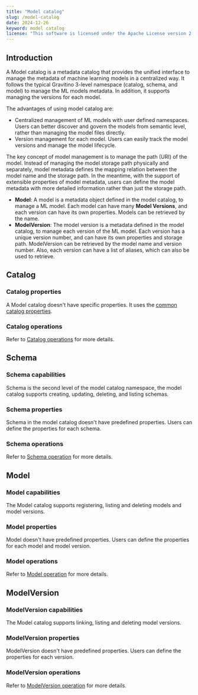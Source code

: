 ```yaml
---
title: "Model catalog"
slug: /model-catalog
date: 2024-12-26
keyword: model catalog
license: "This software is licensed under the Apache License version 2."
---
```


## Introduction

A Model catalog is a metadata catalog that provides the unified interface to manage the metadata of
machine learning models in a centralized way. It follows the typical Gravitino 3-level namespace
(catalog, schema, and model) to manage the ML models metadata. In addition, it supports
managing the versions for each model.

The advantages of using model catalog are:

* Centralized management of ML models with user defined namespaces. Users can better discover
  and govern the models from semantic level, rather than managing the model files directly.
* Version management for each model. Users can easily track the model versions and manage the
  model lifecycle.

The key concept of model management is to manage the path (URI) of the model. Instead of
managing the model storage path physically and separately, model metadata defines the mapping
relation between the model name and the storage path. In the meantime, with the support of
extensible properties of model metadata, users can define the model metadata with more detailed information
rather than just the storage path.

* **Model**: A model is a metadata object defined in the model catalog, to manage a ML model. Each
  model can have many **Model Versions**, and each version can have its own properties. Models
  can be retrieved by the name.
* **ModelVersion**: The model version is a metadata defined in the model catalog, to manage each
  version of the ML model. Each version has a unique version number, and can have its own
  properties and storage path. ModelVersion can be retrieved by the model name and version
  number. Also, each version can have a list of aliases, which can also be used to retrieve.

## Catalog

### Catalog properties

A Model catalog doesn't have specific properties. It uses the [common catalog properties](./gravitino-server-config.md#apache-gravitino-catalog-properties-configuration).

### Catalog operations

Refer to [Catalog operations](./manage-model-metadata-using-gravitino.md#catalog-operations) for more details.

## Schema

### Schema capabilities

Schema is the second level of the model catalog namespace, the model catalog supports creating, updating, deleting, and listing schemas.

### Schema properties

Schema in the model catalog doesn't have predefined properties. Users can define the properties for each schema.

### Schema operations

Refer to [Schema operation](./manage-model-metadata-using-gravitino.md#schema-operations) for more details.

## Model

### Model capabilities

The Model catalog supports registering, listing and deleting models and model versions.

### Model properties

Model doesn't have predefined properties. Users can define the properties for each model and model version.

### Model operations

Refer to [Model operation](./manage-model-metadata-using-gravitino.md#model-operations) for more details.

## ModelVersion

### ModelVersion capabilities

The Model catalog supports linking, listing and deleting model versions.

### ModelVersion properties

ModelVersion doesn't have predefined properties. Users can define the properties for each version.

### ModelVersion operations

Refer to [ModelVersion operation](./manage-model-metadata-using-gravitino.md#modelversion-operations) for more details.
